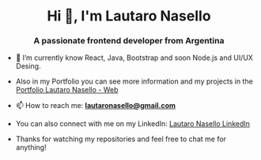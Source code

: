 
<h1 align="center">Hi 👋, I'm Lautaro Nasello</h1>

<h3 align="center">A passionate frontend developer from Argentina</h3>

- 🌱 I’m currently know React, Java, Bootstrap and soon Node.js and UI/UX Desing.
- Also in my Portfolio you can see more information and my projects in the [Portfolio Lautaro Nasello - Web](https://lautaronasello-portfolio.web.app/)

- 📫 How to reach me: **lautaronasello@gmail.com**

- You can also connect with me on my LinkedIn: [Lautaro Nasello LinkedIn](https://www.linkedin.com/in/lautaronasello/)
- Thanks for watching my repositories and feel free to chat me for anything! 
